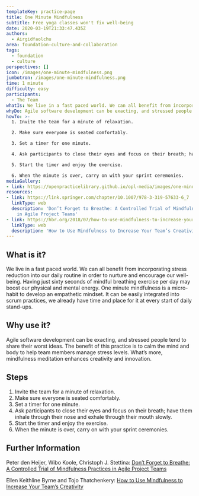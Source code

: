 ```yaml
---
templateKey: practice-page
title: One Minute Mindfulness
subtitle: Free yoga classes won't fix well-being
date: 2020-03-19T21:33:47.435Z
authors:
  - Airgidfaolchu
area: foundation-culture-and-collaboration
tags:
  - foundation
  - culture
perspectives: []
icon: /images/one-minute-mindfulness.png
jumbotron: /images/one-minute-mindfulness.png
time: 1 minute
difficulty: easy
participants:
  - The Team
whatIs: We live in a fast paced world. We can all benefit from incorporating stress reduction into our daily routine in order to nurture and encourage our well-being. Having just sixty seconds of mindful breathing exercise per day may boost our physical and mental energy. One minute mindfulness is a micro-habit to develop an empathetic mindset. It can be easily integrated into scrum practices, we already have time and place for it at every start of daily stand-ups.
whyDo: Agile software development can be exacting, and stressed people tend to share their worst ideas. The benefit of this practice is to calm the mind and body to help team members manage stress levels. What’s more, mindfulness meditation enhances creativity and innovation.
howTo: >-
  1. Invite the team for a minute of relaxation.

  2. Make sure everyone is seated comfortably.

  3. Set a timer for one minute.

  4. Ask participants to close their eyes and focus on their breath; have them inhale through their nose and exhale through their mouth slowly.

  5. Start the timer and enjoy the exercise.

  6. When the minute is over, carry on with your sprint ceremonies.
mediaGallery:
- link: https://openpracticelibrary.github.io/opl-media/images/one-minute-mindfulness.png
resources:
- link: https://link.springer.com/chapter/10.1007/978-3-319-57633-6_7
  linkType: web
  description: 'Don’t Forget to Breathe: A Controlled Trial of Mindfulness Practices
    in Agile Project Teams'
- link: https://hbr.org/2018/07/how-to-use-mindfulness-to-increase-your-teams-creativity
  linkType: web
  description: 'How to Use Mindfulness to Increase Your Team’s Creativity '
---
```

## What is it?

We live in a fast paced world. We can all benefit from incorporating stress reduction into our daily routine in order to nurture and encourage our well-being. Having just sixty seconds of mindful breathing exercise per day may boost our physical and mental energy. One minute mindfulness is a micro-habit to develop an empathetic mindset. It can be easily integrated into scrum practices, we already have time and place for it at every start of daily stand-ups.

## Why use it?

Agile software development can be exacting, and stressed people tend to share their worst ideas. The benefit of this practice is to calm the mind and body to help team members manage stress levels. What’s more, mindfulness meditation enhances creativity and innovation.

## Steps

1. Invite the team for a minute of relaxation.
2. Make sure everyone is seated comfortably.
3. Set a timer for one minute.
4. Ask participants to close their eyes and focus on their breath; have them inhale through their nose and exhale through their mouth slowly.
5. Start the timer and enjoy the exercise.
6. When the minute is over, carry on with your sprint ceremonies.

## Further Information

Peter den Heijer, Wibo Koole, Christoph J. Stettina: [Don’t Forget to Breathe: A Controlled Trial of Mindfulness Practices in Agile Project Teams](https://link.springer.com/chapter/10.1007/978-3-319-57633-6_7)

Ellen Keithline Byrne and Tojo Thatchenkery: [How to Use Mindfulness to Increase Your Team’s Creativity ](https://hbr.org/2018/07/how-to-use-mindfulness-to-increase-your-teams-creativity)
